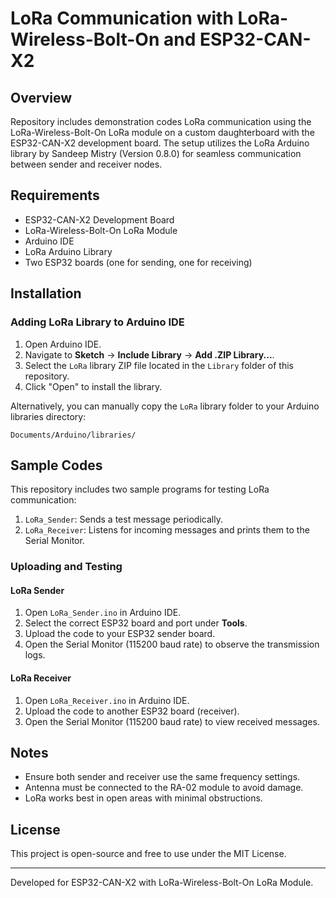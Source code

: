 # LoRa Communication with LoRa-Wireless-Bolt-On and ESP32-CAN-X2

## Overview
Repository includes demonstration codes LoRa communication using the LoRa-Wireless-Bolt-On LoRa module on a custom daughterboard with the ESP32-CAN-X2 development board. The setup utilizes the LoRa Arduino library by Sandeep Mistry (Version 0.8.0) for seamless communication between sender and receiver nodes.

## Requirements
- ESP32-CAN-X2 Development Board
- LoRa-Wireless-Bolt-On LoRa Module
- Arduino IDE
- LoRa Arduino Library
- Two ESP32 boards (one for sending, one for receiving)

## Installation
### Adding LoRa Library to Arduino IDE
1. Open Arduino IDE.
2. Navigate to **Sketch** → **Include Library** → **Add .ZIP Library...**.
3. Select the `LoRa` library ZIP file located in the `Library` folder of this repository.
4. Click "Open" to install the library.

Alternatively, you can manually copy the `LoRa` library folder to your Arduino libraries directory:
```
Documents/Arduino/libraries/
```

## Sample Codes
This repository includes two sample programs for testing LoRa communication:
1. `LoRa_Sender`: Sends a test message periodically.
2. `LoRa_Receiver`: Listens for incoming messages and prints them to the Serial Monitor.

### Uploading and Testing
#### LoRa Sender
1. Open `LoRa_Sender.ino` in Arduino IDE.
2. Select the correct ESP32 board and port under **Tools**.
3. Upload the code to your ESP32 sender board.
4. Open the Serial Monitor (115200 baud rate) to observe the transmission logs.

#### LoRa Receiver
1. Open `LoRa_Receiver.ino` in Arduino IDE.
2. Upload the code to another ESP32 board (receiver).
3. Open the Serial Monitor (115200 baud rate) to view received messages.

## Notes
- Ensure both sender and receiver use the same frequency settings.
- Antenna must be connected to the RA-02 module to avoid damage.
- LoRa works best in open areas with minimal obstructions.

## License
This project is open-source and free to use under the MIT License.

---
Developed for ESP32-CAN-X2 with LoRa-Wireless-Bolt-On LoRa Module.

